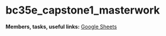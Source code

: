 # bc35e_capstone1_masterwork

**Members, tasks, useful links:** [Google Sheets](https://docs.google.com/spreadsheets/d/1bXZ0W_PjaStBMN-OjgQ-_KgkEH9RtJvfe_Adl9GoYJQ/edit?usp=sharing)
